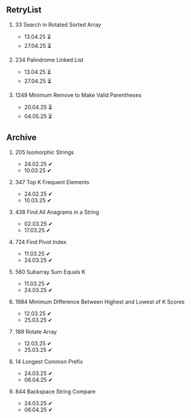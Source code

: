 ## RetryList

1. 33 Search in Rotated Sorted Array 
    - 13.04.25 ⏳
    - 27.04.25 ⏳

1. 234 Palindrome Linked List 
    - 13.04.25 ⏳
    - 27.04.25 ⏳

1. 1249 Minimum Remove to Make Valid Parentheses 
    - 20.04.25 ⏳
    - 04.05.25 ⏳

## Archive

1. 205 Isomorphic Strings
    - 24.02.25 ✔
    - 10.03.25 ✔

1. 347 Top K Frequent Elements
    - 24.02.25 ✔
    - 10.03.25 ✔

1. 438 Find All Anagrams in a String
    - 02.03.25 ✔
    - 17.03.25 ✔

1. 724 Find Pivot Index
    - 11.03.25 ✔
    - 24.03.25 ✔

1. 560 Subarray Sum Equals K
    - 11.03.25 ✔
    - 24.03.25 ✔

1. 1984 Minimum Difference Between Highest and Lowest of K Scores
    - 12.03.25 ✔
    - 25.03.25 ✔

1. 189 Rotate Array 
    - 12.03.25 ✔
    - 25.03.25 ✔

1. 14 Longest Common Prefix 
    - 24.03.25 ✔
    - 06.04.25 ✔

1. 844 Backspace String Compare 
    - 24.03.25 ✔
    - 06.04.25 ✔